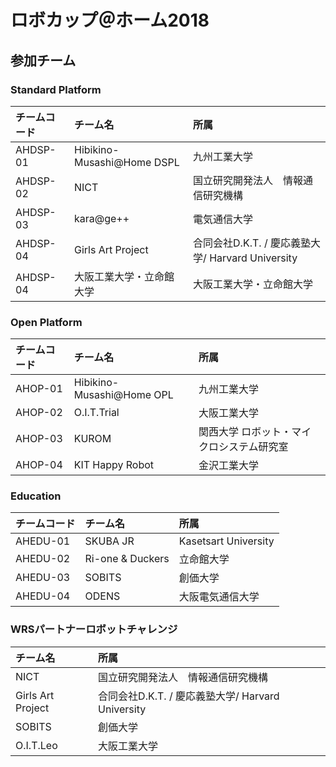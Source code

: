 # ロボカップ＠ホーム2018

## 参加チーム

### Standard Platform
|チームコード|チーム名            			|所属         |
|:-|:-|:-|
|AHDSP-01|Hibikino-Musashi@Home DSPL   	|九州工業大学   	|
|AHDSP-02|NICT							|国立研究開発法人　情報通信研究機構|
|AHDSP-03|kara@ge++        |電気通信大学|
|AHDSP-04|Girls Art Project|合同会社D.K.T. / 慶応義塾大学/ Harvard University|
|AHDSP-04|大阪工業大学・立命館大学|大阪工業大学・立命館大学|


### Open Platform
|チームコード|チーム名            			|所属         |
|:-|:-|:-|
|AHOP-01|Hibikino-Musashi@Home OPL 	|九州工業大学	   |
|AHOP-02|O.I.T.Trial					|大阪工業大学		|
|AHOP-03|KUROM                |関西大学 ロボット・マイクロシステム研究室|
|AHOP-04|KIT Happy Robot      |金沢工業大学   |


### Education
|チームコード	|チーム名						|所属         |
|:-|:-|:-|
|AHEDU-01		|SKUBA JR						|Kasetsart University|
|AHEDU-02   |Ri-one & Duckers   |立命館大学            |
|AHEDU-03   |SOBITS             |創価大学              |
|AHEDU-04   |ODENS              |大阪電気通信大学       |

### WRSパートナーロボットチャレンジ
|チーム名            			|所属         |
|:-|:-|
|NICT								|国立研究開発法人　情報通信研究機構|
|Girls Art Project  |合同会社D.K.T. / 慶応義塾大学/ Harvard University|
|SOBITS             |創価大学|
|O.I.T.Leo          |大阪工業大学|


